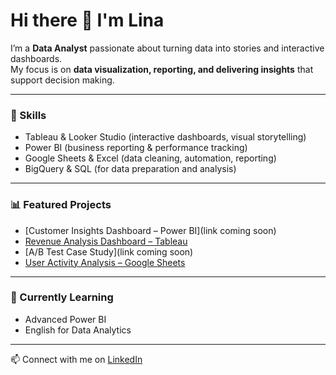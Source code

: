 # Hi there 👋 I'm Lina  

I’m a **Data Analyst** passionate about turning data into stories and interactive dashboards.  
My focus is on **data visualization, reporting, and delivering insights** that support decision making.  

---

### 🔧 Skills
- Tableau & Looker Studio (interactive dashboards, visual storytelling)  
- Power BI (business reporting & performance tracking)  
- Google Sheets & Excel (data cleaning, automation, reporting)  
- BigQuery & SQL (for data preparation and analysis)  

---

### 📊 Featured Projects
- [Customer Insights Dashboard – Power BI](link coming soon)  
- [Revenue Analysis Dashboard – Tableau](https://public.tableau.com/views/240912Herasymenko_17261687538730/RevenueAnalysisDashboard?:language=en-US&:sid=&:redirect=auth&:display_count=n&:origin=viz_share_link)  
- [A/B Test Case Study](link coming soon)  
- [User Activity Analysis – Google Sheets](https://docs.google.com/spreadsheets/d/1-whK7RKQbORPN-ecAuHBOVLl3IxWCE1uRU1OwrJ7OJw/edit?usp=sharing)  

---

### 🌱 Currently Learning
- Advanced Power BI  
- English for Data Analytics  

---

📫 Connect with me on [LinkedIn](www.linkedin.com/in/lina-herasymenko)
